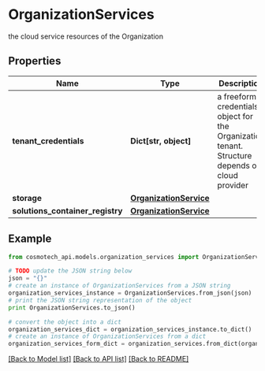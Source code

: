 # OrganizationServices

the cloud service resources of the Organization

## Properties

Name | Type | Description | Notes
------------ | ------------- | ------------- | -------------
**tenant_credentials** | **Dict[str, object]** | a freeform credentials object for the Organization tenant. Structure depends on cloud provider | [optional] 
**storage** | [**OrganizationService**](OrganizationService.md) |  | [optional] 
**solutions_container_registry** | [**OrganizationService**](OrganizationService.md) |  | [optional] 

## Example

```python
from cosmotech_api.models.organization_services import OrganizationServices

# TODO update the JSON string below
json = "{}"
# create an instance of OrganizationServices from a JSON string
organization_services_instance = OrganizationServices.from_json(json)
# print the JSON string representation of the object
print OrganizationServices.to_json()

# convert the object into a dict
organization_services_dict = organization_services_instance.to_dict()
# create an instance of OrganizationServices from a dict
organization_services_form_dict = organization_services.from_dict(organization_services_dict)
```
[[Back to Model list]](../README.md#documentation-for-models) [[Back to API list]](../README.md#documentation-for-api-endpoints) [[Back to README]](../README.md)


